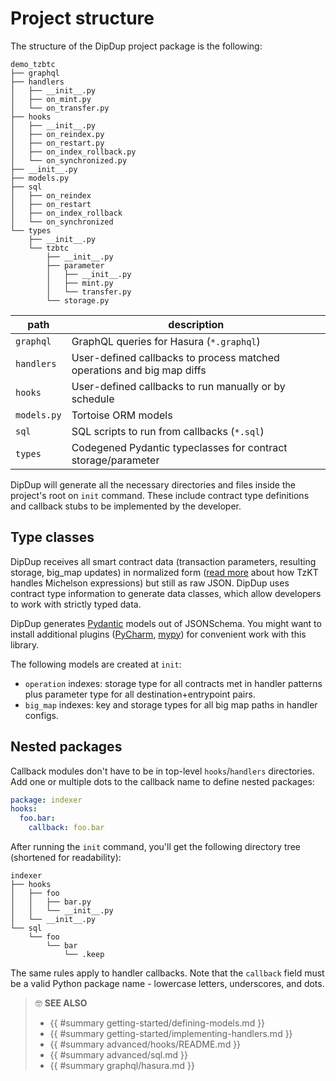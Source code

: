 # Project structure

The structure of the DipDup project package is the following:

```text
demo_tzbtc
├── graphql
├── handlers
│   ├── __init__.py
│   ├── on_mint.py
│   └── on_transfer.py
├── hooks
│   ├── __init__.py
│   ├── on_reindex.py
│   ├── on_restart.py
│   ├── on_index_rollback.py
│   └── on_synchronized.py
├── __init__.py
├── models.py
├── sql
│   ├── on_reindex
│   ├── on_restart
│   ├── on_index_rollback
│   └── on_synchronized
└── types
    ├── __init__.py
    └── tzbtc
        ├── __init__.py
        ├── parameter
        │   ├── __init__.py
        │   ├── mint.py
        │   └── transfer.py
        └── storage.py
```

| path | description |
| - | - |
| `graphql` | GraphQL queries for Hasura (`*.graphql`) |
| `handlers` | User-defined callbacks to process matched operations and big map diffs |
| `hooks` | User-defined callbacks to run manually or by schedule |
| `models.py` | Tortoise ORM models |
| `sql` | SQL scripts to run from callbacks (`*.sql`) |
| `types` | Codegened Pydantic typeclasses for contract storage/parameter |

DipDup will generate all the necessary directories and files inside the project's root on `init` command. These include contract type definitions and callback stubs to be implemented by the developer.

## Type classes

<!-- TODO: Move somewhere -->

DipDup receives all smart contract data (transaction parameters, resulting storage, big_map updates) in normalized form ([read more](https://baking-bad.org/blog/2021/03/03/tzkt-v14-released-with-improved-smart-contract-data-and-websocket-api/) about how TzKT handles Michelson expressions) but still as raw JSON. DipDup uses contract type information to generate data classes, which allow developers to work with strictly typed data.

DipDup generates [Pydantic](https://pydantic-docs.helpmanual.io/datamodel_code_generator/) models out of JSONSchema. You might want to install additional plugins ([PyCharm](https://pydantic-docs.helpmanual.io/pycharm_plugin/), [mypy](https://pydantic-docs.helpmanual.io/mypy_plugin/)) for convenient work with this library.

The following models are created at `init`:

* `operation` indexes: storage type for all contracts met in handler patterns plus parameter type for all destination+entrypoint pairs.
* `big_map` indexes: key and storage types for all big map paths in handler configs.

## Nested packages

Callback modules don't have to be in top-level `hooks`/`handlers` directories. Add one or multiple dots to the callback name to define nested packages:

```yaml
package: indexer
hooks:
  foo.bar:
    callback: foo.bar
```

After running the `init` command, you'll get the following directory tree (shortened for readability):

```text
indexer
├── hooks
│   ├── foo
│   │   ├── bar.py
│   │   └── __init__.py
│   └── __init__.py
└── sql
    └── foo
        └── bar
            └── .keep
```

The same rules apply to handler callbacks. Note that the `callback` field must be a valid Python package name - lowercase letters, underscores, and dots.

> 🤓 **SEE ALSO**
>
> * {{ #summary getting-started/defining-models.md }}
> * {{ #summary getting-started/implementing-handlers.md }}
> * {{ #summary advanced/hooks/README.md }}
> * {{ #summary advanced/sql.md }}
> * {{ #summary graphql/hasura.md }}
